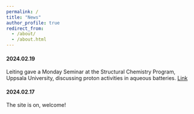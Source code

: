 ```yaml
---
permalink: /
title: "News"
author_profile: true
redirect_from: 
  - /about/
  - /about.html
---
```


#### 2024.02.19
Leiting gave a Monday Seminar at the Structural Chemistry Program, Uppsala University, discussing proton activities in aqueous batteries. [Link](https://x.com/angstromABC/status/1759619242800853058?s=20)

#### 2024.02.17
The site is on, welcome!

